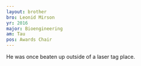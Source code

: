 ```yaml
---
layout: brother
bro: Leonid Mirson
yr: 2016
major: Bioengineering
am: Tau
pos: Awards Chair
---
```

He was once beaten up outside of a laser tag place.